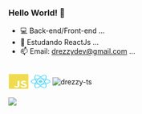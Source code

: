 ### Hello World! 🌙

- 💻 Back-end/Front-end ...
- 📘 Estudando ReactJs ...
- 📫 Email: drezzydev@gmail.com ...
<div style="display: inline_block"><br>
  <img align="center" alt="drezzy-Js" height="30" width="40" src="https://raw.githubusercontent.com/devicons/devicon/master/icons/javascript/javascript-plain.svg">
  <img align="center" alt="drezzy-React" height="30" width="40" src="https://raw.githubusercontent.com/devicons/devicon/master/icons/react/react-original.svg">
  <img align="center" alt="drezzy-ts" height="30" width="40" src="https://raw.githubusercontent.com/devicons/devicon/master/icons/react/typescript.svg">
 </div>
 
<div align="left">
  <br>
  <a href="https://github.com/dr1zzyjs">
  <img height="180em" src="https://github-readme-stats.vercel.app/api?username=dr1zzyts&show_icons=true&theme=dracula&include_all_commits=true&count_private=true"/>
</div>
